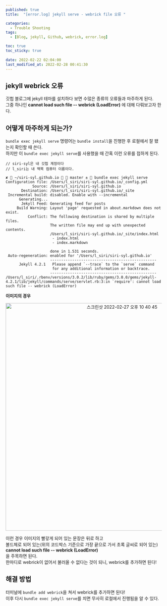 ```yaml
---
published: true
title:  "[error.log] jekyll serve - webrick file 오류 "

categories:
  - Trouble Shooting
tags:
  - [Blog, jekyll, Github, webrick, error.log]

toc: true
toc_sticky: true
 
date: 2022-02-22 02:04:00
last_modified_at: 2022-02-28 00:41:30
---
```


## jekyll webrick 오류

깃헙 블로그에 jekyll 테마를 설치하다 보면 수많은 종류의 오류들과 마주하게 된다.  
그중 하나인 **cannot load such file -- webrick (LoadError)** 에 대해 다뤄보고자 한다.
<br>

## 어떻게 마주하게 되는가?
`bundle exec jekyll serve` 명령어는 `bundle install`을 진행한 후 로컬에서 잘 됐는지 확인할 때 쓴다.  
하지만 이 `bundle exec jekyll serve`를 사용했을 때 간혹 이런 오류를 접하게 된다.
<br/>

```shell
// siri-syl은 내 깃헙 계정이다
// l_siri는 내 맥북 컴퓨터 이름이다.

✘  ~/siri-syl.github.io   master ±  bundle exec jekyll serve
Configuration file: /Users/l_siri/siri-syl.github.io/_config.yml
            Source: /Users/l_siri/siri-syl.github.io
       Destination: /Users/l_siri/siri-syl.github.io/_site
 Incremental build: disabled. Enable with --incremental
      Generating... 
       Jekyll Feed: Generating feed for posts
     Build Warning: Layout 'page' requested in about.markdown does not exist.
          Conflict: The following destination is shared by multiple files.
                    The written file may end up with unexpected contents.
                    /Users/l_siri/siri-syl.github.io/_site/index.html
                     - index.html
                     - index.markdown
                    
                    done in 1.531 seconds.
 Auto-regeneration: enabled for '/Users/l_siri/siri-syl.github.io'
                    ------------------------------------------------
      Jekyll 4.2.1   Please append `--trace` to the `serve` command 
                     for any additional information or backtrace. 
                    ------------------------------------------------
/Users/l_siri/.rbenv/versions/3.0.2/lib/ruby/gems/3.0.0/gems/jekyll-4.2.1/lib/jekyll/commands/serve/servlet.rb:3:in `require': cannot load such file -- webrick (LoadError)

```

**이미지의 경우**

<center><img width="735" alt="스크린샷 2022-02-27 오후 10 40 45" src="https://user-images.githubusercontent.com/87490361/155889000-8c206744-59d6-4069-8b22-5bee2123c2f4.png"></center>

이런 경우 이미지의 빨갛게 되어 있는 문장은 뒤로 하고  
볼드체로 되어 있는(위의 코드박스 기준으로 가장 끝으로 가서 초록 글씨로 되어 있는)  
**cannot load such file -- webrick (LoadError)**  
을 주목하면 된다.  
한마디로 webrick이 없어서 불러올 수 없다는 것이 되니, webrick를 추가하면 된다!  

## 해결 방법

터미널에 `bundle add webrick`을 쳐서 webrick를 추가하면 된다!  
이후 다시 `bundle exec jekyll serve`를 치면 무사히 로컬에서 진행됨을 알 수 있다.

<br>  
